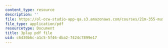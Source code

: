 ```yaml
---
content_type: resource
description: ''
file: https://ol-ocw-studio-app-qa.s3.amazonaws.com/courses/21m-355-musical-improvisation-spring-2013/c6430b6ca1c55f46dba27424c7899e17_u9givSC2M8Y.pdf
file_type: application/pdf
resourcetype: Document
title: 3play pdf file
uid: c6430b6c-a1c5-5f46-dba2-7424c7899e17
---
```

